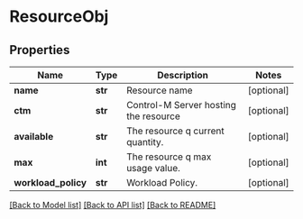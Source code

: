 # ResourceObj

## Properties
Name | Type | Description | Notes
------------ | ------------- | ------------- | -------------
**name** | **str** | Resource name | [optional] 
**ctm** | **str** | Control-M Server hosting the resource | [optional] 
**available** | **str** | The resource q current quantity. | [optional] 
**max** | **int** | The resource q max usage value. | [optional] 
**workload_policy** | **str** | Workload Policy. | [optional] 

[[Back to Model list]](../README.md#documentation-for-models) [[Back to API list]](../README.md#documentation-for-api-endpoints) [[Back to README]](../README.md)


